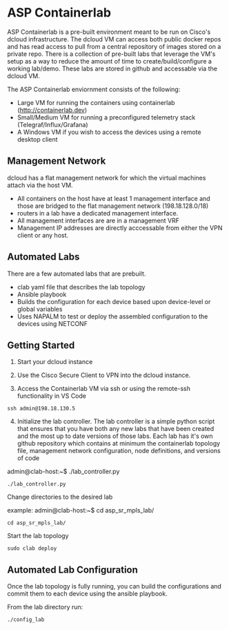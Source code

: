 # ASP Containerlab

ASP Containerlab is a pre-built environment meant to be run on Cisco's dcloud infrastructure.  The dcloud VM can access both public docker repos and has read access to pull from a  central repository of images stored on a private repo.  There is a collection of pre-built labs that leverage the VM's setup as a way to reduce the amount of time to create/build/configure a working lab/demo. These labs are stored in github and accessable via the dcloud VM. 

The ASP Containerlab enviornment consists of the following:
- Large VM for running the containers using containerlab (http://containerlab.dev)
- Small/Medium VM for running a preconfigured telemetry stack (Telegraf/Influx/Grafana)
- A Windows VM if you wish to access the devices using a remote desktop client

## Management Network
dcloud has a flat management network for which the virtual machines attach via the host VM.  
- All containers on the host have at least 1 management interface and those are bridged to the flat management network (198.18.128.0/18)
- routers in a lab have a dedicated management interface. 
- All management interfaces are are in a management VRF
- Management IP addresses are directly acccessable from either the VPN client or any host. 

## Automated Labs
There are a few automated labs that are prebuilt.  
- clab yaml file that describes the lab topology
- Ansible playbook 
- Builds the configuration for each device based upon device-level or global variables
- Uses NAPALM to test or deploy the assembled configuration to the devices using NETCONF

## Getting Started
1. Start your dcloud instance

2. Use the Cisco Secure Client to VPN into the dcloud instance.  

3. Access the Containerlab VM via ssh or using the remote-ssh functionality in VS Code
```
ssh admin@198.18.130.5
```

4. Initialize the lab controller.
The lab controller is a simple python script that ensures that you have both any new labs that have been created and the most up to date versions of those labs.
Each lab has it's own github repository which contains at minimum the containerlab topology file, management network configuration, node definitions, and versions of code

admin@clab-host:~$ ./lab_controller.py

```
./lab_controller.py
```

Change directories to the desired lab

example: 
admin@clab-host:~$ cd asp_sr_mpls_lab/

```
cd asp_sr_mpls_lab/
```

Start the lab topology 
```
sudo clab deploy
```

## Automated Lab Configuration 
Once the lab topology is fully running, you can build the configurations and commit them to each device using the ansible playbook. 

From the lab directory run:

```
./config_lab
```


